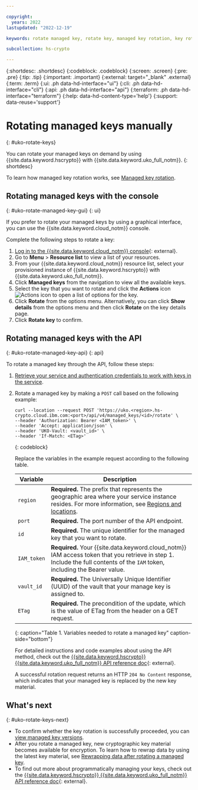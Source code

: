```yaml
---

copyright:
  years: 2022
lastupdated: "2022-12-19"

keywords: rotate managed key, rotate key, managed key rotation, key rotation, key rewrap

subcollection: hs-crypto

---
```


{:shortdesc: .shortdesc}
{:codeblock: .codeblock}
{:screen: .screen}
{:pre: .pre}
{:tip: .tip}
{:important: .important}
{:external: target="_blank" .external}
{:term: .term}
{:ui: .ph data-hd-interface="ui"}
{:cli: .ph data-hd-interface="cli"}
{:api: .ph data-hd-interface="api"}
{:terraform: .ph data-hd-interface="terraform"}
{:help: data-hd-content-type='help'}
{:support: data-reuse='support'}

# Rotating managed keys manually
{: #uko-rotate-keys}

You can rotate your managed keys on demand by using {{site.data.keyword.hscrypto}} with {{site.data.keyword.uko_full_notm}}.
{: shortdesc}

To learn how managed key rotation works, see [Managed key rotation](/docs/hs-crypto/concepts?topic=hs-crypto-managed-key-rotation-intro).

## Rotating managed keys with the console
{: #uko-rotate-managed-key-gui}
{: ui}

If you prefer to rotate your managed keys by using a graphical interface, you can use the {{site.data.keyword.cloud_notm}} console.

Complete the following steps to rotate a key:

1. [Log in to the {{site.data.keyword.cloud_notm}} console](https://cloud.ibm.com/login){: external}.
2. Go to **Menu** &gt; **Resource list** to view a list of your resources.
3. From your {{site.data.keyword.cloud_notm}} resource list, select your provisioned instance of {{site.data.keyword.hscrypto}} with {{site.data.keyword.uko_full_notm}}.
4. Click **Managed keys** from the navigation to view all the available keys.
5. Select the key that you want to rotate and click the **Actions** icon ![Actions icon](../icons/action-menu-icon.svg "Actions") to open a list of options for the key.
6. Click **Rotate** from the options menu. Alternatively, you can click **Show details** from the options menu and then click **Rotate** on the key details page.
7. Click **Rotate key** to confirm.

## Rotating managed keys with the API
{: #uko-rotate-managed-key-api}
{: api}

To rotate a managed key through the API, follow these steps:

1. [Retrieve your service and authentication credentials to work with keys in the service](/docs/hs-crypto?topic=hs-crypto-set-up-uko-api).
   
2. Rotate a managed key by making a `POST` call based on the following example:

    ```
    curl --location --request POST 'https://uko.<region>.hs-crypto.cloud.ibm.com:<port>/api/v4/managed_keys/<id>/rotate' \
    --header 'Authorization: Bearer <IAM_token>' \
    --header 'Accept: application/json' \
    --header 'UKO-Vault: <vault_id>' \
    --header 'If-Match: <ETag>'
    ```
    {: codeblock}

    Replace the variables in the example request according to the following table.

    | Variable | Description |
    | --- | --- |
    | `region` | **Required.** The prefix that represents the geographic area where your service instance resides. For more information, see [Regions and locations](/docs/hs-crypto?topic=hs-crypto-regions). |
    | `port` | **Required.** The port number of the API endpoint. |
    | `id` | **Required.** The unique identifier for the managed key that you want to rotate. |
    | `IAM_token` | **Required.** Your {{site.data.keyword.cloud_notm}} IAM access token that you retrieve in step 1. Include the full contents of the `IAM` token, including the Bearer value. |
    | `vault_id` | **Required.** The Universally Unique Identifier (UUID) of the vault that your manage key is assigned to. |
    | `ETag` | **Required.** The precondition of the update, which is the value of ETag from the header on a GET request. |
    {: caption="Table 1. Variables needed to rotate a managed key" caption-side="bottom"}

    For detailed instructions and code examples about using the API method, check out the [{{site.data.keyword.hscrypto}} {{site.data.keyword.uko_full_notm}} API reference doc](/apidocs/uko#rotate-managed-key){: external}.

    A successful rotation request returns an HTTP `204 No Content` response, which indicates that your managed key is replaced by the new key material.

## What's next
{: #uko-rotate-keys-next}

- To confirm whether the key rotation is successfully proceeded, you can [view managed key versions](/docs/hs-crypto?topic=hs-crypto-uko-view-key-versions).
- After you rotate a managed key, new cryptographic key material becomes available for encryption. To learn how to rewrap data by using the latest key material, see [Rewrapping data after rotating a managed key](/docs/hs-crypto?topic=hs-crypto-managed-key-rotation-intro#rewrap-data-after-managed-key-rotation).
- To find out more about programmatically managing your keys, check out the [{{site.data.keyword.hscrypto}} {{site.data.keyword.uko_full_notm}} API reference doc](/apidocs/uko){: external}.

